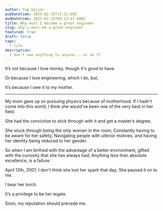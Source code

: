 ```yaml
---
author: Yug Gajjar
pubDatetime: 2025-02-15T15:22:00Z
modDatetime: 2025-02-15T09:12:47.400Z
title: Why must I become a great engineer
slug: why-i-must-be-a-great-engineer
featured: true
draft: false
tags:
  - life
description:
  I don't owe anything to anyone... or do I?
---
```


It’s not because I love money, though it's good to have.

Or because I love engineering, which I do, but;

It’s because I owe it to my mother.

<hr />

My mom gave up on pursuing physics because of motherhood. If I hadn't come into this world, I think she would’ve been one of the very best in her field.

She had the conviction to stick through with it and get a master’s degree;

She stuck through being the only woman in the room;
Constantly having to be aware for her safety,
Navigating people with ulterior motives,
and having her identity being reduced to her gender.

So when I am birthed with the advantage of a better environment, gifted with the curiosity that she has always had;
Anything less than absolute excellence, is a failure.

April 12th, 2001;
I don't think she lost her spark that day;
She passed it on to me.

I bear her torch.

It’s a privilege to be her legate.

Soon, my reputation should precede me.

